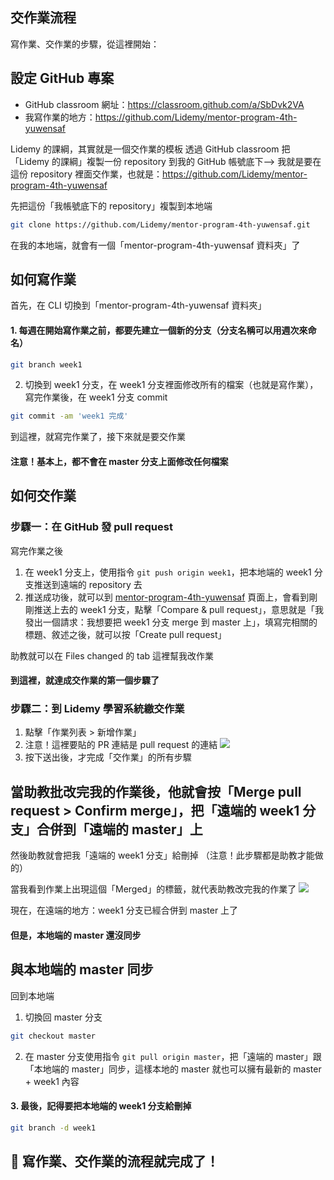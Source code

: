 ## 交作業流程


寫作業、交作業的步驟，從這裡開始：

## 設定 GitHub 專案

* GitHub classroom 網址：https://classroom.github.com/a/SbDvk2VA
* 我寫作業的地方：https://github.com/Lidemy/mentor-program-4th-yuwensaf


Lidemy 的課綱，其實就是一個交作業的模板
透過 GitHub classroom 把「Lidemy 的課綱」複製一份 repository 到我的 GitHub 帳號底下--> 我就是要在這份 repository 裡面交作業，也就是：https://github.com/Lidemy/mentor-program-4th-yuwensaf


先把這份「我帳號底下的 repository」複製到本地端
```zsh
git clone https://github.com/Lidemy/mentor-program-4th-yuwensaf.git
```

在我的本地端，就會有一個「mentor-program-4th-yuwensaf 資料夾」了

## 如何寫作業
首先，在 CLI 切換到「mentor-program-4th-yuwensaf 資料夾」
#### 1. 每週在開始寫作業之前，都要先建立一個新的分支（分支名稱可以用週次來命名）
```zsh
git branch week1
```
2. 切換到 week1 分支，在 week1 分支裡面修改所有的檔案（也就是寫作業），寫完作業後，在 week1 分支 commit
```zsh
git commit -am 'week1 完成'
```

到這裡，就寫完作業了，接下來就是要交作業
#### 注意！基本上，都不會在 master 分支上面修改任何檔案

## 如何交作業

### 步驟一：在 GitHub 發 pull request
寫完作業之後
1. 在 week1 分支上，使用指令 `git push origin week1`，把本地端的 week1 分支推送到遠端的 repository 去
2. 推送成功後，就可以到 [mentor-program-4th-yuwensaf](https://github.com/Lidemy/mentor-program-4th-yuwensaf) 頁面上，會看到剛剛推送上去的 week1 分支，點擊「Compare & pull request」，意思就是「我發出一個請求：我想要把 week1 分支 merge 到 master 上」，填寫完相關的標題、敘述之後，就可以按「Create pull request」

助教就可以在 Files changed 的 tab 這裡幫我改作業
#### 到這裡，就達成交作業的第一個步驟了

### 步驟二：到 Lidemy 學習系統繳交作業

1. 點擊「作業列表 > 新增作業」
2. 注意！這裡要貼的 PR 連結是 pull request 的連結
![](https://i.imgur.com/nshXOod.jpg)
3. 按下送出後，才完成「交作業」的所有步驟


## 當助教批改完我的作業後，他就會按「Merge pull request > Confirm merge」，把「遠端的 week1 分支」合併到「遠端的 master」上
然後助教就會把我「遠端的 week1 分支」給刪掉
（注意！此步驟都是助教才能做的）

當我看到作業上出現這個「Merged」的標籤，就代表助教改完我的作業了
![](https://i.imgur.com/XRtwpJt.jpg)

現在，在遠端的地方：week1 分支已經合併到 master 上了
#### 但是，本地端的 master 還沒同步
## 與本地端的 master 同步
回到本地端
1. 切換回 master 分支
```zsh
git checkout master
```
2. 在 master 分支使用指令 `git pull origin master`，把「遠端的 master」跟「本地端的 master」同步，這樣本地的 master 就也可以擁有最新的 master + week1 內容
#### 3. 最後，記得要把本地端的 week1 分支給刪掉
```zsh
git branch -d week1
```

## :tada: 寫作業、交作業的流程就完成了！





